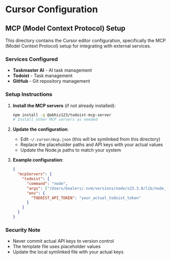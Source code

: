 # Cursor Configuration

## MCP (Model Context Protocol) Setup

This directory contains the Cursor editor configuration, specifically the MCP (Model Context Protocol) setup for integrating with external services.

### Services Configured

- **Taskmaster AI** - AI task management
- **Todoist** - Task management
- **GitHub** - Git repository management

### Setup Instructions

1. **Install the MCP servers** (if not already installed):
   ```bash
   npm install -g @abhiz123/todoist-mcp-server
   # Install other MCP servers as needed
   ```

2. **Update the configuration**:
   - Edit `~/.cursor/mcp.json` (this will be symlinked from this directory)
   - Replace the placeholder paths and API keys with your actual values
   - Update the Node.js paths to match your system

3. **Example configuration**:
   ```json
   {
     "mcpServers": {
       "todoist": {
         "command": "node",
         "args": ["/Users/bealers/.nvm/versions/node/v23.3.0/lib/node_modules/@abhiz123/todoist-mcp-server/dist/index.js"],
         "env": {
           "TODOIST_API_TOKEN": "your_actual_todoist_token"
         }
       }
     }
   }
   ```

### Security Note

- Never commit actual API keys to version control
- The template file uses placeholder values
- Update the local symlinked file with your actual keys 